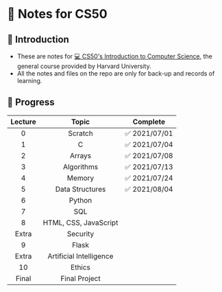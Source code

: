 # 📝 Notes for CS50

## 📂 Introduction
- These are notes for [💻 CS50's Introduction to Computer Science](https://cs50.harvard.edu), the general course provided by Harvard University.
- All the notes and files on the repo are only for back-up and records of learning.

## 🚀 Progress
Lecture | Topic | Complete
:---: | :---: | :---:
0 | Scratch | ✅ 2021/07/01
1 | C | ✅ 2021/07/04
2 |  Arrays | ✅ 2021/07/08
3 | Algorithms | ✅ 2021/07/13
4 | Memory | ✅ 2021/07/24
5 | Data Structures | ✅ 2021/08/04
6 | Python | 
7 | SQL | 
8 | HTML, CSS, JavaScript | 
Extra | Security | 
9 | Flask | 
Extra | Artificial Intelligence | 
10 | Ethics | 
Final | Final Project | 
